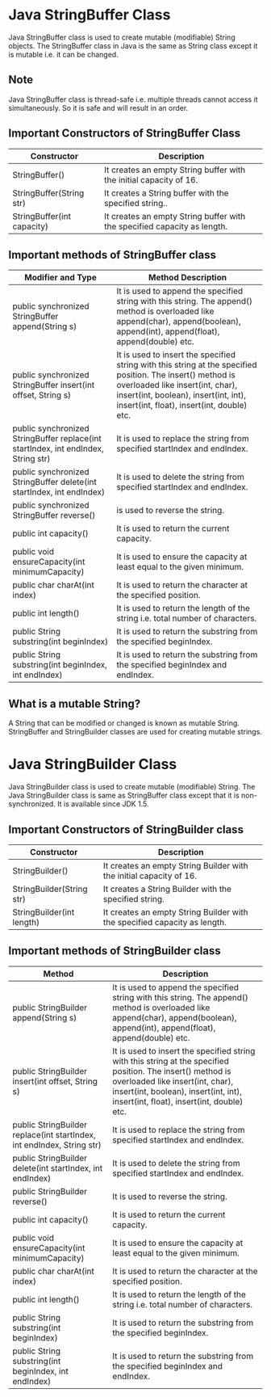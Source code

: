 # Java StringBuffer Class
Java StringBuffer class is used to create mutable (modifiable) String objects. The StringBuffer class in Java is the same as String class except it is mutable i.e. it can be changed.

## Note
Java StringBuffer class is thread-safe i.e. multiple threads cannot access it simultaneously. So it is safe and will result in an order.

## Important Constructors of StringBuffer Class

| Constructor |	Description |
| ----------- | ----------- |
| StringBuffer() |	It creates an empty String buffer with the initial capacity of 16. |
| StringBuffer(String str) |	It creates a String buffer with the specified string.. |
| StringBuffer(int capacity) |	It creates an empty String buffer with the specified capacity as length. |

## Important methods of StringBuffer class

| Modifier and Type |	Method	Description |
| ----------------- | ------------------ |
| public synchronized StringBuffer	append(String s) |	It is used to append the specified string with this string. The append() method is overloaded like append(char), append(boolean), append(int), append(float), append(double) etc. |
| public synchronized StringBuffer	insert(int offset, String s) |	It is used to insert the specified string with this string at the specified position. The insert() method is overloaded like insert(int, char), insert(int, boolean), insert(int, int), insert(int, float), insert(int, double) etc. |
| public synchronized StringBuffer	replace(int startIndex, int endIndex, String str) |	It is used to replace the string from specified startIndex and endIndex. |
| public synchronized StringBuffer	delete(int startIndex, int endIndex) |	It is used to delete the string from specified startIndex and endIndex. |
| public synchronized StringBuffer	reverse() |	is used to reverse the string. |
| public int	capacity() |	It is used to return the current capacity. |
| public void	ensureCapacity(int minimumCapacity) |	It is used to ensure the capacity at least equal to the given minimum. |
| public char	charAt(int index) |	It is used to return the character at the specified position. |
| public int	length() |	It is used to return the length of the string i.e. total number of characters. |
| public String	substring(int beginIndex) |	It is used to return the substring from the specified beginIndex. |
| public String	substring(int beginIndex, int endIndex) |	It is used to return the substring from the specified beginIndex and endIndex. |

## What is a mutable String?
A String that can be modified or changed is known as mutable String. StringBuffer and StringBuilder classes are used for creating mutable strings.

# Java StringBuilder Class
Java StringBuilder class is used to create mutable (modifiable) String. The Java StringBuilder class is same as StringBuffer class except that it is non-synchronized. It is available since JDK 1.5.

## Important Constructors of StringBuilder class

| Constructor |	Description |
| ----------- | ----------- |
| StringBuilder() |	It creates an empty String Builder with the initial capacity of 16. |
| StringBuilder(String str) |	It creates a String Builder with the specified string. |
| StringBuilder(int length) |	It creates an empty String Builder with the specified capacity as length. |

## Important methods of StringBuilder class

| Method |	Description |
| ------ | ----------- |
| public StringBuilder append(String s) |	It is used to append the specified string with this string. The append() method is overloaded like append(char), append(boolean), append(int), append(float), append(double) etc. |
| public StringBuilder insert(int offset, String s) |	It is used to insert the specified string with this string at the specified position. The insert() method is overloaded like insert(int, char), insert(int, boolean), insert(int, int), insert(int, float), insert(int, double) etc. |
| public StringBuilder replace(int startIndex, int endIndex, String str) |	It is used to replace the string from specified startIndex and endIndex. |
| public StringBuilder delete(int startIndex, int endIndex) |	It is used to delete the string from specified startIndex and endIndex. |
| public StringBuilder reverse() |	It is used to reverse the string. |
| public int capacity() |	It is used to return the current capacity. |
| public void ensureCapacity(int minimumCapacity) |	It is used to ensure the capacity at least equal to the given minimum. |
| public char charAt(int index) |	It is used to return the character at the specified position. |
| public int length() |	It is used to return the length of the string i.e. total number of characters. |
| public String substring(int beginIndex) |	It is used to return the substring from the specified beginIndex. |
| public String substring(int beginIndex, int endIndex) |	It is used to return the substring from the specified beginIndex and endIndex. |
